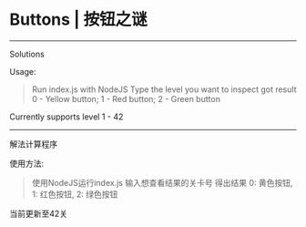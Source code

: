 # Buttons | 按钮之谜 #

-------

Solutions

Usage:

> Run index.js with NodeJS
> Type the level you want to inspect
> got result
> 0 - Yellow button; 1 - Red button; 2 - Green button

Currently supports level 1 - 42

-------

解法计算程序

使用方法:

> 使用NodeJS运行index.js
> 输入想查看结果的关卡号
> 得出结果
> 0: 黄色按钮, 1: 红色按钮, 2: 绿色按钮

当前更新至42关

